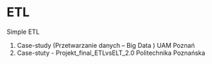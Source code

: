 # ETL
Simple ETL

1. Case-study (Przetwarzanie danych – Big Data ) UAM Poznań
2. Case-stuty - Projekt_final_ETLvsELT_2.0 Politechnika Poznańska
